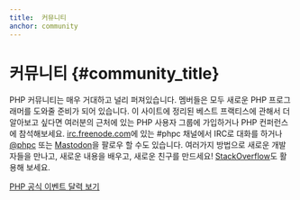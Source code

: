```yaml
---
title:  커뮤니티
anchor: community
---
```


# 커뮤니티 {#community_title}

PHP 커뮤니티는 매우 거대하고 널리 퍼져있습니다. 멤버들은 모두 새로운 PHP 프로그래머를 도와줄 준비가 되어 있습니다. 이
사이트에 정리된 베스트 프랙티스에 관해서 더 알아보고 싶다면 여러분의 근처에 있는 PHP 사용자 그룹에 가입하거나 PHP
컨퍼런스에 참석해보세요. [irc.freenode.com][php-irc]에 있는 #phpc 채널에서 IRC로 대화를 하거나 [@phpc][phpc-twitter] 또는
[Mastodon][phpc-mastodon]을 팔로우 할 수도 있습니다. 여러가지 방법으로 새로운 개발자들을 만나고, 새로운 내용을 배우고, 새로운 친구를
만드세요! [StackOverflow][php-so]도 활용해 보세요.

[PHP 공식 이벤트 달력 보기][php-calendar]


[php-irc]: https://webchat.freenode.net/?channels=phpc
[phpc-twitter]: https://twitter.com/phpc
[phpc-mastodon]: https://phpc.social/
[php-so]: https://stackoverflow.com/questions/tagged/php
[php-calendar]: https://www.php.net/cal.php